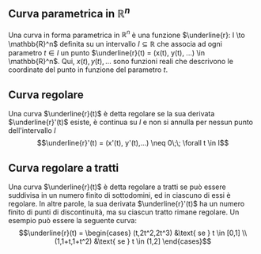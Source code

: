 ## Curva parametrica in $\mathbb{R}^n$
Una curva in forma parametrica in $\mathbb{R}^n$ è una funzione $\underline{r}: I \to \mathbb{R}^n$ definita su un intervallo $I \subseteq \mathbb{R}$ che associa ad ogni parametro $t \in I$ un punto $\underline{r}(t) = (x(t), y(t), ...) \in \mathbb{R}^n$.
Qui, $x(t), y(t), ...$ sono funzioni reali che descrivono le coordinate del punto in funzione del parametro $t$.
## Curva regolare
Una curva $\underline{r}(t)$ è detta regolare se la sua derivata $\underline{r}'(t)$ esiste, è continua su $I$ e non si annulla per nessun punto dell'intervallo $I$
$$\underline{r}'(t) = (x'(t), y'(t),...) \neq 0\;\; \forall t \in I$$
## Curva regolare a tratti
Una curva $\underline{r}(t)$ è detta regolare a tratti se può essere suddivisa in un numero finito di sottodomini, ed in ciascuno di essi è regolare.
In altre parole, la sua derivata $\underline{r}'(t)$ ha un numero finito di punti di discontinuità, ma su ciascun tratto rimane regolare.
Un esempio può essere la seguente curva:
$$\underline{r}(t) =
\begin{cases}
(t,2t^2,2t^3) &\text{ se } t \in [0,1] \\
(1,1+t,1+t^2) &\text{ se } t \in (1,2]
\end{cases}$$